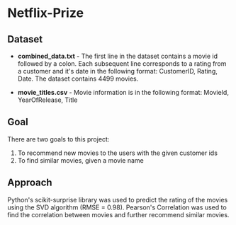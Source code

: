 # Netflix-Prize

## Dataset

- **combined_data.txt** - The first line in the dataset contains a movie id followed by a colon. Each subsequent line corresponds to a rating from a customer and it's date in the following format: CustomerID, Rating, Date. The dataset contains 4499 movies.

- **movie_titles.csv** - Movie information is in the following format: MovieId, YearOfRelease, Title


## Goal
There are two goals to this project:

1. To recommend new movies to the users with the given customer ids
2. To find similar movies, given a movie name

## Approach
Python's scikit-surprise library was used to predict the rating of the movies using the SVD algorithm (RMSE = 0.98). Pearson's Correlation was used to find the correlation between movies and further recommend similar movies.
